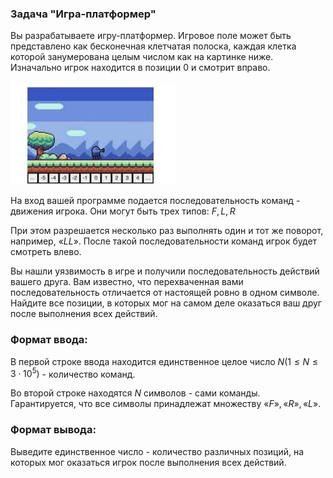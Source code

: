  ### Задача "Игра-платформер"

Вы разрабатываете игру-платформер. Игровое поле может быть представлено как бесконечная клетчатая полоска, каждая клетка которой занумерована целым числом как на картинке ниже. Изначально игрок находится в позиции $0$ и смотрит вправо.

![Иллюстрация к проекту](https://github.com/GiBBS-Matvey/Source-cpp/raw/master/Platform_game/Images/duddle.jpg)

На вход вашей программе подается последовательность команд - движения игрока. Они могут быть трех типов: ${F, L, R}$

При этом разрешается несколько раз выполнять один и тот же поворот, например, $«LL»$. После такой последовательности команд игрок будет смотреть влево.

Вы нашли уязвимость в игре и получили последовательность действий вашего друга. Вам известно, что перехваченная вами последовательность отличается от настоящей ровно в одном символе. Найдите все позиции, в которых мог на самом деле оказаться ваш друг после выполнения всех действий.


### Формат ввода:
В первой строке ввода находится единственное целое число $N (1 \leq N \leq 3\cdot 10^5)$ - количество команд.

Во второй строке находятся $N$ символов - сами команды. Гарантируется, что все символы принадлежат множеству ${«F»,«R»,«L»}$.


### Формат вывода:
Выведите единственное число - количество различных позиций, на которых мог оказаться игрок после выполнения всех действий.
